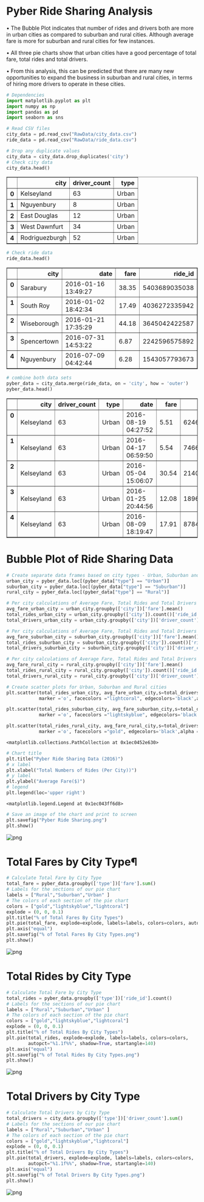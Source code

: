 
# Pyber Ride Sharing Analysis

•	The Bubble Plot indicates that number of rides and drivers both are more in urban cities as compared to suburban and rural cities. Although average fare is more for suburban and rural cities for few instances.

•	All three pie charts show that urban cities have a good percentage of total fare, total rides and total drivers.

•	From this analysis, this can be predicted that there are many new opportunities to expand the business in suburban and rural cities, in terms of hiring more drivers to operate in these cities.



```python
# Dependencies
import matplotlib.pyplot as plt
import numpy as np
import pandas as pd
import seaborn as sns
```


```python
# Read CSV files
city_data = pd.read_csv("RawData/city_data.csv")
ride_data = pd.read_csv("RawData/ride_data.csv")
```


```python
# Drop any duplicate values
city_data = city_data.drop_duplicates('city')
# Check city data
city_data.head()
```




<div>
<style>
    .dataframe thead tr:only-child th {
        text-align: right;
    }

    .dataframe thead th {
        text-align: left;
    }

    .dataframe tbody tr th {
        vertical-align: top;
    }
</style>
<table border="1" class="dataframe">
  <thead>
    <tr style="text-align: right;">
      <th></th>
      <th>city</th>
      <th>driver_count</th>
      <th>type</th>
    </tr>
  </thead>
  <tbody>
    <tr>
      <th>0</th>
      <td>Kelseyland</td>
      <td>63</td>
      <td>Urban</td>
    </tr>
    <tr>
      <th>1</th>
      <td>Nguyenbury</td>
      <td>8</td>
      <td>Urban</td>
    </tr>
    <tr>
      <th>2</th>
      <td>East Douglas</td>
      <td>12</td>
      <td>Urban</td>
    </tr>
    <tr>
      <th>3</th>
      <td>West Dawnfurt</td>
      <td>34</td>
      <td>Urban</td>
    </tr>
    <tr>
      <th>4</th>
      <td>Rodriguezburgh</td>
      <td>52</td>
      <td>Urban</td>
    </tr>
  </tbody>
</table>
</div>




```python
# Check ride data
ride_data.head()
```




<div>
<style>
    .dataframe thead tr:only-child th {
        text-align: right;
    }

    .dataframe thead th {
        text-align: left;
    }

    .dataframe tbody tr th {
        vertical-align: top;
    }
</style>
<table border="1" class="dataframe">
  <thead>
    <tr style="text-align: right;">
      <th></th>
      <th>city</th>
      <th>date</th>
      <th>fare</th>
      <th>ride_id</th>
    </tr>
  </thead>
  <tbody>
    <tr>
      <th>0</th>
      <td>Sarabury</td>
      <td>2016-01-16 13:49:27</td>
      <td>38.35</td>
      <td>5403689035038</td>
    </tr>
    <tr>
      <th>1</th>
      <td>South Roy</td>
      <td>2016-01-02 18:42:34</td>
      <td>17.49</td>
      <td>4036272335942</td>
    </tr>
    <tr>
      <th>2</th>
      <td>Wiseborough</td>
      <td>2016-01-21 17:35:29</td>
      <td>44.18</td>
      <td>3645042422587</td>
    </tr>
    <tr>
      <th>3</th>
      <td>Spencertown</td>
      <td>2016-07-31 14:53:22</td>
      <td>6.87</td>
      <td>2242596575892</td>
    </tr>
    <tr>
      <th>4</th>
      <td>Nguyenbury</td>
      <td>2016-07-09 04:42:44</td>
      <td>6.28</td>
      <td>1543057793673</td>
    </tr>
  </tbody>
</table>
</div>




```python
# combine both data sets
pyber_data = city_data.merge(ride_data, on = 'city', how = 'outer')
pyber_data.head()
```




<div>
<style>
    .dataframe thead tr:only-child th {
        text-align: right;
    }

    .dataframe thead th {
        text-align: left;
    }

    .dataframe tbody tr th {
        vertical-align: top;
    }
</style>
<table border="1" class="dataframe">
  <thead>
    <tr style="text-align: right;">
      <th></th>
      <th>city</th>
      <th>driver_count</th>
      <th>type</th>
      <th>date</th>
      <th>fare</th>
      <th>ride_id</th>
    </tr>
  </thead>
  <tbody>
    <tr>
      <th>0</th>
      <td>Kelseyland</td>
      <td>63</td>
      <td>Urban</td>
      <td>2016-08-19 04:27:52</td>
      <td>5.51</td>
      <td>6246006544795</td>
    </tr>
    <tr>
      <th>1</th>
      <td>Kelseyland</td>
      <td>63</td>
      <td>Urban</td>
      <td>2016-04-17 06:59:50</td>
      <td>5.54</td>
      <td>7466473222333</td>
    </tr>
    <tr>
      <th>2</th>
      <td>Kelseyland</td>
      <td>63</td>
      <td>Urban</td>
      <td>2016-05-04 15:06:07</td>
      <td>30.54</td>
      <td>2140501382736</td>
    </tr>
    <tr>
      <th>3</th>
      <td>Kelseyland</td>
      <td>63</td>
      <td>Urban</td>
      <td>2016-01-25 20:44:56</td>
      <td>12.08</td>
      <td>1896987891309</td>
    </tr>
    <tr>
      <th>4</th>
      <td>Kelseyland</td>
      <td>63</td>
      <td>Urban</td>
      <td>2016-08-09 18:19:47</td>
      <td>17.91</td>
      <td>8784212854829</td>
    </tr>
  </tbody>
</table>
</div>



# Bubble Plot of Ride Sharing Data


```python
# Create separate data frames based on city types - Urban, Suburban and Rural
urban_city = pyber_data.loc[(pyber_data["type"] == "Urban")]
suburban_city = pyber_data.loc[(pyber_data["type"] == "Suburban")]
rural_city = pyber_data.loc[(pyber_data["type"] == "Rural")]
```


```python
# Per city calculations of Average Fare, Total Rides and Total Drivers for Urban cities
avg_fare_urban_city = urban_city.groupby(['city'])['fare'].mean()
total_rides_urban_city = urban_city.groupby(['city']).count()['ride_id']
total_drivers_urban_city = urban_city.groupby(['city'])['driver_count'].value_counts()

# Per city calculations of Average Fare, Total Rides and Total Drivers for Suburban cities
avg_fare_suburban_city = suburban_city.groupby(['city'])['fare'].mean()
total_rides_suburban_city = suburban_city.groupby(['city']).count()['ride_id']
total_drivers_suburban_city = suburban_city.groupby(['city'])['driver_count'].value_counts()

# Per city calculations of Average Fare, Total Rides and Total Drivers for Rural cities
avg_fare_rural_city = rural_city.groupby(['city'])['fare'].mean()
total_rides_rural_city = rural_city.groupby(['city']).count()['ride_id']
total_drivers_rural_city = rural_city.groupby(['city'])['driver_count'].value_counts()
```


```python
# Create scatter plots for Urban, Suburban and Rural cities
plt.scatter(total_rides_urban_city, avg_fare_urban_city,s=total_drivers_urban_city*10,
            marker ='o', facecolors ="lightcoral", edgecolors='black',alpha = 0.5, label="Urban")

plt.scatter(total_rides_suburban_city, avg_fare_suburban_city,s=total_drivers_suburban_city*10,
            marker ='o', facecolors ="lightskyblue", edgecolors='black',alpha = 0.5, label="Suburban")

plt.scatter(total_rides_rural_city, avg_fare_rural_city,s=total_drivers_rural_city*10,
            marker ='o', facecolors ="gold", edgecolors='black',alpha = 0.55, label="Rural")

```




    <matplotlib.collections.PathCollection at 0x1ec0452e630>




```python
# Chart title
plt.title("Pyber Ride Sharing Data (2016)")
# x label
plt.xlabel("Total Numbers of Rides (Per City))")
# y label
plt.ylabel("Average Fare($)")
# legend 
plt.legend(loc='upper right')

```




    <matplotlib.legend.Legend at 0x1ec043ff6d8>




```python
# Save an image of the chart and print to screen
plt.savefig("Pyber Ride Sharing.png")
plt.show()
```


![png](output_11_0.png)


# Total Fares by City Type¶


```python
# Calculate Total Fare by City Type
total_fare = pyber_data.groupby(['type'])['fare'].sum()
# Labels for the sections of our pie chart
labels = ["Rural","Suburban","Urban" ]
# The colors of each section of the pie chart
colors = ["gold","lightskyblue","lightcoral"]
explode = (0, 0, 0.1)
plt.title("% of Total Fares By City Types")
plt.pie(total_fare, explode=explode, labels=labels, colors=colors, autopct="%1.1f%%",shadow=True, startangle=160)
plt.axis("equal")
plt.savefig("% of Total Fares By City Types.png")
plt.show()
```


![png](output_13_0.png)


# Total Rides by City Type


```python
# Calculate Total Fare by City Type
total_rides = pyber_data.groupby(['type'])['ride_id'].count()
# Labels for the sections of our pie chart
labels = ["Rural","Suburban","Urban" ]
# The colors of each section of the pie chart
colors = ["gold","lightskyblue","lightcoral"]
explode = (0, 0, 0.1)
plt.title("% of Total Rides By City Types")
plt.pie(total_rides, explode=explode, labels=labels, colors=colors,
        autopct="%1.1f%%", shadow=True, startangle=140)
plt.axis("equal")
plt.savefig("% of Total Rides By City Types.png")
plt.show()
```


![png](output_15_0.png)


# Total Drivers by City Type


```python
# Calculate Total Drivers by City Type
total_drivers = city_data.groupby(['type'])['driver_count'].sum()
# Labels for the sections of our pie chart
labels = ["Rural","Suburban","Urban" ]
# The colors of each section of the pie chart
colors = ["gold","lightskyblue","lightcoral"]
explode = (0, 0, 0.1)
plt.title("% of Total Drivers By City Types")
plt.pie(total_drivers, explode=explode, labels=labels, colors=colors,
        autopct="%1.1f%%", shadow=True, startangle=140)
plt.axis("equal")
plt.savefig("% of Total Drivers By City Types.png")
plt.show()
```


![png](output_17_0.png)


